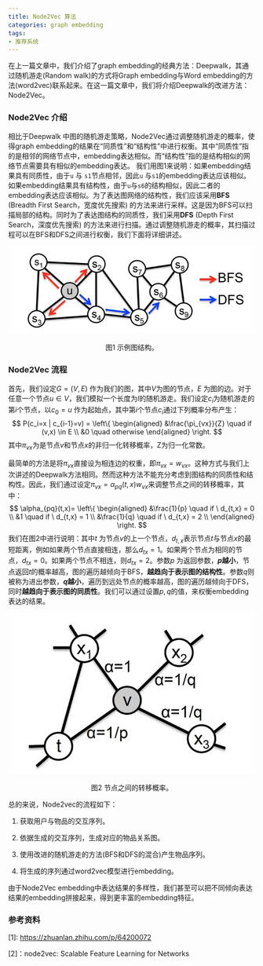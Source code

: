 ```yaml
---
title: Node2Vec 算法
categories: graph embedding
tags:
- 推荐系统
---
```


在上一篇文章中，我们介绍了graph embedding的经典方法：Deepwalk，其通过随机游走(Random walk)的方式将Graph embedding与Word embedding的方法(word2vec)联系起来。在这一篇文章中，我们将介绍Deepwalk的改进方法：
Node2Vec。

### Node2Vec 介绍
相比于Deepwalk 中图的随机游走策略，Node2Vec通过调整随机游走的概率，使得graph embedding的结果在“同质性”和“结构性”中进行权衡。其中“同质性”指的是相邻的网络节点中，embedding表达相似。而“结构性”指的是结构相似的网络节点需要具有相似的embedding表达。
我们用图1来说明：如果embedding结果具有同质性，由于`u`  与 `s1`节点相邻，因此`u` 与`s1`的embedding表达应该相似。如果embedding结果具有结构性，由于`u`与`s6`的结构相似，因此二者的embedding表达应该相似。为了表达图网络的结构性，我们应该采用**BFS** (Breadth First Search，宽度优先搜索) 的方法来进行采样。这是因为BFS可以扫描局部的结构。同时为了表达图结构的同质性，我们采用**DFS** (Depth First Search，深度优先搜索) 的方法来进行扫描。通过调整随机游走的概率，其扫描过程可以在BFS和DFS之间进行权衡，我们下面将详细讲述。

![](/images/node2vec.jpg)

<center>图1 示例图结构。</center>

### Node2Vec 流程

首先，我们设定$G = (V, E)$ 作为我们的图，其中$V$为图的节点，$E$ 为图的边。对于任意一个节点$u \in V$，我们模拟一个长度为$l$的随机游走。我们设定$c_i$为随机游走的第$i$个节点，以$c_0=u$ 作为起始点，其中第$i$个节点$c_i$通过下列概率分布产生：
$$
P(c_i=x | c_{i-1}=v) = \left\{
\begin{aligned}
&\frac{\pi_{vx}}{Z} \quad if (v,x) \in E \\
 &0 \quad otherwise
\end{aligned}
\right.
$$
其中$\pi_{vx}$为是节点$v$和节点$x$的非归一化转移概率，Z为归一化常数。

最简单的方法是将$\pi_{vx}$直接设为相连边的权重，即$\pi_{vx}=w_{vx}$。这种方式与我们上次讲述的Deepwalk方法相同。然而这种方法不能充分考虑到图结构的同质性和结构性。因此，我们通过设定$\pi_{vx}=\alpha_{pq}(t,x)w_{vx}$来调整节点之间的转移概率，其中：
$$
\alpha_{pq}(t,x)= \left\{
\begin{aligned}
&\frac{1}{p} \quad if \ d_{t,x} = 0 \\
&1 \quad if \ d_{t,x} = 1 \\
&\frac{1}{q} \quad if \ d_{t,x} = 2 \\
\end{aligned}
\right.
$$
我们在图2中进行说明：其中$t$ 为节点$v$的上一个节点，$d_{t,x}$表示节点$t$与节点$x$的最短距离，例如如果两个节点直接相连，那么$d_{tx}=1$。如果两个节点为相同的节点，$d_{tx}=0$。如果两个节点不相连，则$d_{tx}=2$。参数$p$ 为返回参数，**$p$越小**，节点返回$t$的概率越高，图的遍历越倾向于BFS，**越趋向于表示图的结构性**。参数$q$则被称为进出参数，**$q$越小**，遍历到远处节点的概率越高，图的遍历越倾向于DFS，同时**越趋向于表示图的同质性**。我们可以通过设置$p,q$的值，来权衡embedding表达的结果。

![](/images/node2vec_walk.jpg)

<center>图2 节点之间的转移概率。</center>

总的来说，Node2vec的流程如下：

1. 获取用户与物品的交互序列。

2. 依据生成的交互序列，生成对应的物品关系图。

3. 使用改进的随机游走的方法(BFS和DFS的混合)产生物品序列。

4. 将生成的序列通过word2vec模型进行embedding。

由于Node2Vec embedding中表达结果的多样性，我们甚至可以把不同倾向表达结果的embedding拼接起来，得到更丰富的embedding特征。

### 参考资料

\[1\]: https://zhuanlan.zhihu.com/p/64200072

[2]：node2vec: Scalable Feature Learning for Networks

